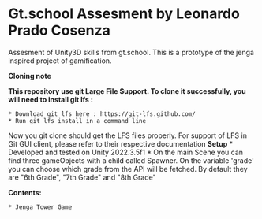 # Gt.school Assesment by Leonardo Prado Cosenza

Assesment of Unity3D skills from gt.school. This is a prototype of the jenga inspired project of gamification.

**Cloning note**

**This repository use git Large File Support. To clone it successfully, you will need to install git lfs :**

    * Download git lfs here : https://git-lfs.github.com/
    * Run git lfs install in a command line

Now you git clone should get the LFS files properly. For support of LFS in Git GUI client, please refer to their respective documentation
**Setup**
    * Developed and tested on Unity 2022.3.5f1 
    * On the main Scene you can find three gameObjects with a child called Spawner. On the variable 'grade' you can choose which grade from the API will be fetched. By default they are "6th Grade", "7th Grade" and "8th Grade"



**Contents:**

    * Jenga Tower Game
